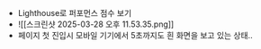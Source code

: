 - Lighthouse로 퍼포먼스 점수 보기
- ![[스크린샷 2025-03-28 오후 11.53.35.png]]
- 페이지 첫 진입시 모바일 기기에서 5초까지도 흰 화면을 보고 있는 상태..